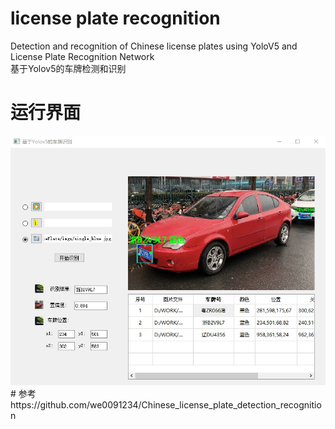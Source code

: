 # license plate recognition
Detection and recognition of Chinese license plates using YoloV5 and License Plate Recognition Network  
基于Yolov5的车牌检测和识别
# 运行界面
<img src="车牌识别运行界面.jpg" width="600px"> 
# 参考
https://github.com/we0091234/Chinese_license_plate_detection_recognition
